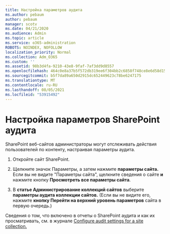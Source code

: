 ```yaml
---
title: Настройка параметров аудита
ms.author: pebaum
author: pebaum
manager: scotv
ms.date: 04/21/2020
ms.audience: Admin
ms.topic: article
ms.service: o365-administration
ROBOTS: NOINDEX, NOFOLLOW
localization_priority: Normal
ms.collection: Adm_O365
ms.custom: ''
ms.assetid: 98b3d4fa-9210-43e8-9faf-7af3dd9d8557
ms.openlocfilehash: 464c0e8a37b5f572db319ee6f304bb2c6858f748ce8e6d58d155e458ce8517a1
ms.sourcegitcommit: b5f7da89a650d2915dc652449623c78be6247175
ms.translationtype: MT
ms.contentlocale: ru-RU
ms.lasthandoff: 08/05/2021
ms.locfileid: "53915492"
---
```

# <a name="configure-sharepoint-audit-settings"></a>Настройка параметров SharePoint аудита

SharePoint веб-сайтов администраторы могут отслеживать действия пользователей по контенту, настраивая параметры аудита.
  
1. Откройте сайт SharePoint.
    
2. Щелкните значок Параметры, а затем нажмите **параметры сайта.** Если вы не видите "Параметры сайта", щелкните сведения о сайте **и** нажмите кнопку **Просмотреть все параметры сайта**.
    
3. В **статье Администрирование коллекций сайтов** выберите **параметры аудита коллекции сайтов.** (Если вы не видите его, нажмите **кнопку Перейти на верхний уровень параметров** сайта в первую очередь.) 
    
Сведения о том, что включено в отчеты о SharePoint аудита и как их просматривать, см. в журнале [Configure audit settings for a site collection.](https://go.microsoft.com/fwlink/?linkid=404050)
  

